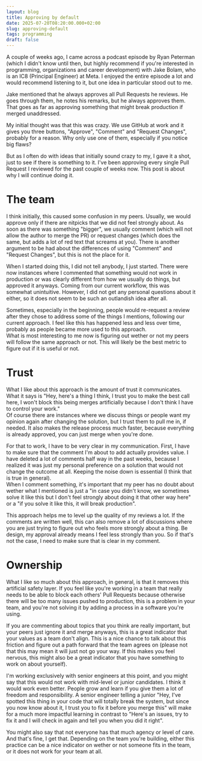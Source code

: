 ```yaml
---
layout: blog
title: Approving by default
date: 2025-07-20T08:20:00.000+02:00
slug: approving-default
tags: programming
draft: false
---
```

A couple of weeks ago, I came across a podcast episode by Ryan Peterman (which I didn't know until then, but highly recommend if you're interested in programming, organizations and career development) with Jake Bolam, who is an IC8 (Principal Engineer) at Meta. I enjoyed the entire episode a lot and would recommend listening to it, but one idea in particular stood out to me.

Jake mentioned that he always approves all Pull Requests he reviews. He goes through them, he notes his remarks, but he always approves them. That goes as far as approving something that might break production if merged unaddressed. 

My initial thought was that this was crazy. We use GitHub at work and it gives you three buttons, "Approve", "Comment" and "Request Changes", probably for a reason. Why only use one of them, especially if you notice big flaws? 

But as I often do with ideas that initially sound crazy to my, I gave it a shot, just to see if there is something to it. I've been approving every single Pull Request I reviewed for the past couple of weeks now. This post is about why I will continue doing it.

# The team

I think initially, this caused some confusion in my peers. Usually, we would approve only if there are nitpicks that we did not feel strongly about. As soon as there was something "bigger", we usually comment (which will not allow the author to merge the PR) or request changes (which does the same, but adds a lot of red text that screams at you). There is another argument to be had about the differences of using "Comment" and "Request Changes", but this is not the place for it.

When I started doing this, I did not tell anybody, I just started. There were now instances where I commented that something would not work in production or was clearly different from how we usually do things, but approved it anyways. Coming from our current workflow, this was somewhat unintuitive. However, I did not get any personal questions about it either, so it does not seem to be such an outlandish idea after all.

Sometimes, especially in the beginning, people would re-request a review after they chose to address some of the things I mentions, following our current approach. I feel like this has happened less and less over time, probably as people became more used to this approach.\
What is most interesting to me now is figuring out wether or not my peers will follow the same approach or not. This will likely be the best metric to figure out if it is useful or not.

# Trust

What I like about this approach is the amount of trust it communicates. What it says is "Hey, here's a thing I think, I trust you to make the best call here, I won't block this being merges artificially because I don't think I have to control your work."\
Of course there are instances where we discuss things or people want my opinion again after changing the solution, but I trust them to pull me in, if needed. It also makes the release process much faster, because everything is already approved, you can just merge when you're done.

For that to work, I have to be very clear in my communication. First, I have to make sure that the comment I'm about to add actually provides value. I have deleted a lot of comments half way in the past weeks, because I realized it was just my personal preference on a solution that would not change the outcome at all. Keeping the noise down is essential (I think that is true in general).\
When I comment something, it's important that my peer has no doubt about wether what I mentioned is just a "in case you didn't know, we sometimes solve it like this but I don't feel strongly about doing it that other way here" or a "if you solve it like this, it will break production". 

This approach helps me to level up the quality of my reviews a lot. If the comments are written well, this can also remove a lot of discussions where you are just trying to figure out who feels more strongly about a thing. Be design, my approval already means I feel less strongly than you. So if that's not the case, I need to make sure that is clear in my comment.

# Ownership

What I like so much about this approach, in general, is that it removes this artificial safety layer. If you feel like you're working in a team that really needs to be able to block each others' Pull Requests because otherwise there will be too many issues pushed to production, this is a problem in your team, and you're not solving it by adding a process in a software you're using.

If you are commenting about topics that you think are really important, but your peers just ignore it and merge anyways, this is a great indicator that your values as a team don't align. This is a nice chance to talk about this friction and figure out a path forward that the team agrees on (please not that this may mean it will just not go your way. If this makes you feel nervous, this might also be a great indicator that you have something to work on about yourself).

I'm working exclusively with senior engineers at this point, and you might say that this would not work with mid-level or junior candidates. I think it would work even better. People grow and learn if you give them a lot of freedom and responsibility. A senior engineer telling a junior "Hey, I've spotted this thing in your code that will totally break the system, but since you now know about it, I trust you to fix it before you merge this" will make for a much more impactful learning in contrast to "Here's an issues, try to fix it and I will check in again and tell you when you did it right".

You might also say that not everyone has that much agency or level of care. And that's fine, I get that. Depending on the team you're building, either this practice can be a nice indicator on wether or not someone fits in the team, or it does not work for your team at all.
